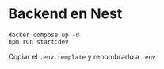 
# Backend en Nest

```
docker compose up -d
npm run start:dev
```

Copiar el ```.env.template``` y renombrarlo a ```.env```
